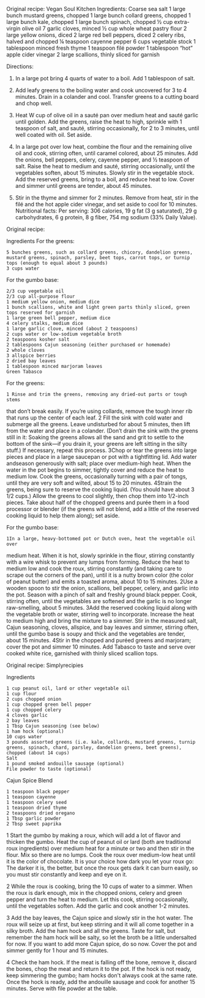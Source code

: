 Original recipe: Vegan Soul Kitchen
Ingredients: 
Coarse sea salt
1 large bunch mustard greens, chopped
1 large bunch collard greens, chopped
1 large bunch kale, chopped
1 large bunch spinach, chopped
½ cup extra-virgin olive oil
7 garlic cloves, minced
½ cup whole wheat pastry flour
2 large yellow onions, diced
2 large red bell peppers, diced
2 celery ribs, halved and chopped
¼ teaspoon cayenne pepper
6 cups vegetable stock
1 tablespoon minced fresh thyme
1 teaspoon filé powder
1 tablespoon “hot” apple cider vinegar
2 large scallions, thinly sliced for garnish

Directions: 
1. In a large pot bring 4 quarts of water to a boil. Add 1 tablespoon of salt.

2. Add leafy greens to the boiling water and cook uncovered for 3 to 4 minutes.
Drain in a colander and cool. Transfer greens to a cutting board and chop well.

3. Heat W cup of olive oil in a sauté pan over medium heat and sauté garlic
until golden. Add the greens, raise the heat to high, sprinkle with 1 teaspoon
of salt, and sauté, stirring occasionally, for 2 to 3 minutes, until well
coated with oil. Set aside.

4. In a large pot over low heat, combine the flour and the remaining olive oil
and cook, stirring often, until caramel colored, about 25 minutes. Add the
onions, bell peppers, celery, cayenne pepper, and ½ teaspoon of salt. Raise the
heat to medium and sauté, stirring occasionally, until the vegetables soften,
about 15 minutes. Slowly stir in the vegetable stock. Add the reserved greens,
bring to a boil, and reduce heat to low. Cover and simmer until greens are
tender, about 45 minutes.

5. Stir in the thyme and simmer for 2 minutes. Remove from heat, stir in the
filé and the hot apple cider vinegar, and set aside to cool for 10 minutes.
Nutritional facts: 
Per serving: 306 calories, 19 g fat (3 g saturated), 29 g carbohydrates, 6 g
protein, 8 g fiber, 754 mg sodium (33% Daily Value).

Original recipe:

Ingredients
For the greens:

    5 bunches greens, such as collard greens, chicory, dandelion greens, mustard greens, spinach, parsley, beet tops, carrot tops, or turnip tops (enough to equal about 3 pounds)
    3 cups water

For the gumbo base:

    2/3 cup vegetable oil
    2/3 cup all-purpose flour
    1 medium yellow onion, medium dice
    1 bunch scallions, white and light green parts thinly sliced, green tops reserved for garnish
    1 large green bell pepper, medium dice
    4 celery stalks, medium dice
    1 large garlic clove, minced (about 2 teaspoons)
    2 cups water or low-sodium vegetable broth
    2 teaspoons kosher salt
    2 tablespoons Cajun seasoning (either purchased or homemade)
    2 whole cloves
    3 allspice berries
    2 dried bay leaves
    1 tablespoon minced marjoram leaves
    Green Tabasco

For the greens:

    1 Rinse and trim the greens, removing any dried-out parts or tough stems
that don’t break easily. If you’re using collards, remove the tough inner rib
that runs up the center of each leaf.  2 Fill the sink with cold water and
submerge all the greens. Leave undisturbed for about 5 minutes, then lift from
the water and place in a colander. (Don’t drain the sink with the greens still
in it: Soaking the greens allows all the sand and grit to settle to the bottom
of the sink—if you drain it, your greens are left sitting in the silty stuff.)
If necessary, repeat this process.  3Chop or tear the greens into large pieces
and place in a large saucepan or pot with a tightfitting lid. Add water
andseason generously with salt; place over medium-high heat. When the water in
the pot begins to simmer, tightly cover and reduce the heat to medium low. Cook
the greens, occasionally turning with a pair of tongs, until they are very soft
and wilted, about 15 to 20 minutes.  4Strain the greens, being sure to reserve
the cooking liquid. (You should have about 3 1/2 cups.) Allow the greens to
cool slightly, then chop them into 1/2-inch pieces. Take about half of the
chopped greens and purée them in a food processor or blender (if the greens
will not blend, add a little of the reserved cooking liquid to help them
along); set aside.

For the gumbo base:

    1In a large, heavy-bottomed pot or Dutch oven, heat the vegetable oil over
medium heat. When it is hot, slowly sprinkle in the flour, stirring constantly
with a wire whisk to prevent any lumps from forming. Reduce the heat to medium
low and cook the roux, stirring constantly (and taking care to scrape out the
corners of the pan), until it is a nutty brown color (the color of peanut
butter) and emits a toasted aroma, about 10 to 15 minutes.  2Use a wooden spoon
to stir the onion, scallions, bell pepper, celery, and garlic into the pot.
Season with a pinch of salt and freshly ground black pepper. Cook, stirring
often, until the vegetables are softened and the garlic is no longer
raw-smelling, about 5 minutes.  3Add the reserved cooking liquid along with the
vegetable broth or water, stirring well to incorporate. Increase the heat to
medium high and bring the mixture to a simmer. Stir in the measured salt, Cajun
seasoning, cloves, allspice, and bay leaves and simmer, stirring often, until
the gumbo base is soupy and thick and the vegetables are tender, about 15
minutes.  4Stir in the chopped and puréed greens and marjoram; cover the pot
and simmer 10 minutes. Add Tabasco to taste and serve over cooked white rice,
garnished with thinly sliced scallion tops.

Original recipe: Simplyrecipies

Ingredients

    1 cup peanut oil, lard or other vegetable oil
    1 cup flour
    2 cups chopped onion
    1 cup chopped green bell pepper
    1 cup chopped celery
    4 cloves garlic
    2 bay leaves
    1 Tbsp Cajun seasoning (see below)
    1 ham hock (optional)
    10 cups water
    3 pounds assorted greens (i.e. kale, collards, mustard greens, turnip greens, spinach, chard, parsley, dandelion greens, beet greens), chopped (about 14 cups)
    Salt
    1 pound smoked andouille sausage (optional)
    File powder to taste (optional)

Cajun Spice Blend

    1 teaspoon black pepper
    1 teaspoon cayenne
    1 teaspoon celery seed
    1 teaspoon dried thyme
    2 teaspoons dried oregano
    1 Tbsp garlic powder
    2 Tbsp sweet paprika

1 Start the gumbo by making a roux, which will add a lot of flavor and thicken the gumbo. Heat the cup of peanut oil or lard (both are traditional roux ingredients) over medium heat for a minute or two and then stir in the flour. Mix so there are no lumps. Cook the roux over medium-low heat until it is the color of chocolate. It is your choice how dark you let your roux go: The darker it is, the better, but once the roux gets dark it can burn easily, so you must stir constantly and keep and eye on it.

2 While the roux is cooking, bring the 10 cups of water to a simmer. When the roux is dark enough, mix in the chopped onions, celery and green pepper and turn the heat to medium. Let this cook, stirring occasionally, until the vegetables soften. Add the garlic and cook another 1-2 minutes.

3 Add the bay leaves, the Cajun spice and slowly stir in the hot water. The roux will seize up at first, but keep stirring and it will all come together in a silky broth. Add the ham hock and all the greens. Taste for salt, but remember the ham hock will be salty, so let the broth be a little undersalted for now. If you want to add more Cajun spice, do so now. Cover the pot and simmer gently for 1 hour and 15 minutes.

4 Check the ham hock. If the meat is falling off the bone, remove it, discard the bones, chop the meat and return it to the pot. If the hock is not ready, keep simmering the gumbo; ham hocks don't always cook at the same rate. Once the hock is ready, add the andouille sausage and cook for another 15 minutes. Serve with file powder at the table. 
